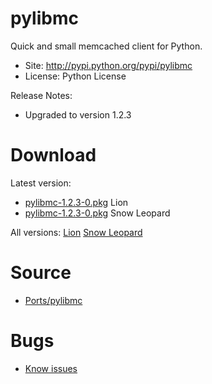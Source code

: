

# pylibmc #

Quick and small memcached client for Python.

  * Site: http://pypi.python.org/pypi/pylibmc
  * License: Python License

Release Notes:
  * Upgraded to version 1.2.3


# Download #

Latest version:
  * [pylibmc-1.2.3-0.pkg](http://code.google.com/p/rudix/downloads/detail?name=pylibmc-1.2.3-0.pkg) Lion
  * [pylibmc-1.2.3-0.pkg](http://code.google.com/p/rudix-snowleopard/downloads/detail?name=pylibmc-1.2.3-0.pkg) Snow Leopard

All versions: [Lion](http://code.google.com/p/rudix/downloads/list?q=pylibmc) [Snow Leopard](http://code.google.com/p/rudix-snowleopard/downloads/list?q=pylibmc)

# Source #
  * [Ports/pylibmc](http://code.google.com/p/rudix/source/browse/Ports/pylibmc)

# Bugs #
  * [Know issues](http://code.google.com/p/rudix/issues/list?q=pylibmc)
